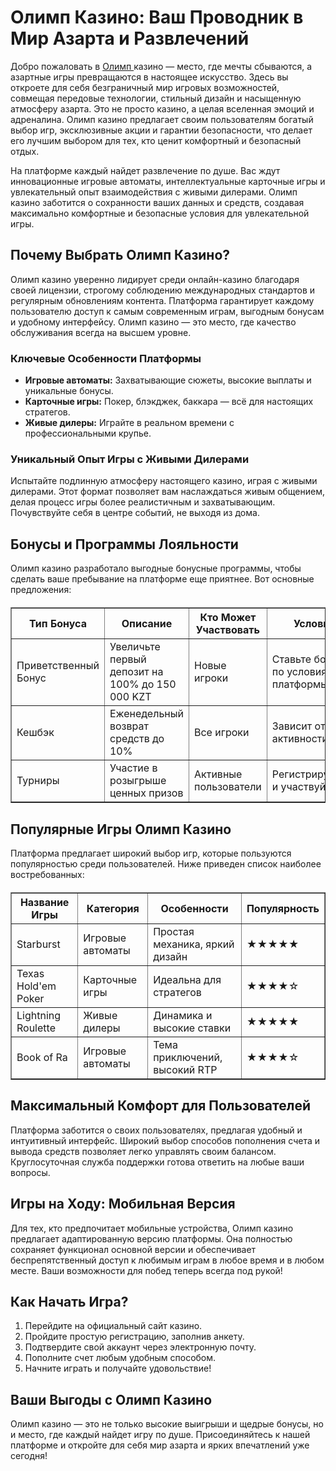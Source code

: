 <h1>Олимп Казино: Ваш Проводник в Мир Азарта и Развлечений</h1>
    <p>Добро пожаловать в <a href="https://aktobeoblmaslihat.kz/">Олимп </a> казино — место, где мечты сбываются, а азартные игры превращаются в настоящее искусство. Здесь вы откроете для себя безграничный мир игровых возможностей, совмещая передовые технологии, стильный дизайн и насыщенную атмосферу азарта. Это не просто казино, а целая вселенная эмоций и адреналина. Олимп казино предлагает своим пользователям богатый выбор игр, эксклюзивные акции и гарантии безопасности, что делает его лучшим выбором для тех, кто ценит комфортный и безопасный отдых.</p>
    <p>На платформе каждый найдет развлечение по душе. Вас ждут инновационные игровые автоматы, интеллектуальные карточные игры и увлекательный опыт взаимодействия с живыми дилерами. Олимп казино заботится о сохранности ваших данных и средств, создавая максимально комфортные и безопасные условия для увлекательной игры.</p>
    <h2>Почему Выбрать Олимп Казино?</h2>
    <p>Олимп казино уверенно лидирует среди онлайн-казино благодаря своей лицензии, строгому соблюдению международных стандартов и регулярным обновлениям контента. Платформа гарантирует каждому пользователю доступ к самым современным играм, выгодным бонусам и удобному интерфейсу. Олимп казино — это место, где качество обслуживания всегда на высшем уровне.</p>
    <h3>Ключевые Особенности Платформы</h3>
    <ul>
        <li><strong>Игровые автоматы:</strong> Захватывающие сюжеты, высокие выплаты и уникальные бонусы.</li>
        <li><strong>Карточные игры:</strong> Покер, блэкджек, баккара — всё для настоящих стратегов.</li>
        <li><strong>Живые дилеры:</strong> Играйте в реальном времени с профессиональными крупье.</li>
    </ul>
    <h3>Уникальный Опыт Игры с Живыми Дилерами</h3>
    <p>Испытайте подлинную атмосферу настоящего казино, играя с живыми дилерами. Этот формат позволяет вам наслаждаться живым общением, делая процесс игры более реалистичным и захватывающим. Почувствуйте себя в центре событий, не выходя из дома.</p>
    <h2>Бонусы и Программы Лояльности</h2>
    <p>Олимп казино разработало выгодные бонусные программы, чтобы сделать ваше пребывание на платформе еще приятнее. Вот основные предложения:</p>
    <table border="1" cellpadding="10" cellspacing="0" style="width: 100%; border-collapse: collapse; margin-top: 20px;">
        <thead>
            <tr>
                <th>Тип Бонуса</th>
                <th>Описание</th>
                <th>Кто Может Участвовать</th>
                <th>Условия</th>
            </tr>
        </thead>
        <tbody>
            <tr>
                <td>Приветственный Бонус</td>
                <td>Увеличьте первый депозит на 100% до 150 000 KZT</td>
                <td>Новые игроки</td>
                <td>Ставьте бонус по условиям платформы</td>
            </tr>
            <tr>
                <td>Кешбэк</td>
                <td>Еженедельный возврат средств до 10%</td>
                <td>Все игроки</td>
                <td>Зависит от активности</td>
            </tr>
            <tr>
                <td>Турниры</td>
                <td>Участие в розыгрыше ценных призов</td>
                <td>Активные пользователи</td>
                <td>Регистрируйтесь и участвуйте</td>
            </tr>
        </tbody>
    </table>
    <h2>Популярные Игры Олимп Казино</h2>
    <p>Платформа предлагает широкий выбор игр, которые пользуются популярностью среди пользователей. Ниже приведен список наиболее востребованных:</p>
    <table border="1" cellpadding="10" cellspacing="0" style="width: 100%; border-collapse: collapse; margin-top: 20px;">
        <thead>
            <tr>
                <th>Название Игры</th>
                <th>Категория</th>
                <th>Особенности</th>
                <th>Популярность</th>
            </tr>
        </thead>
        <tbody>
            <tr>
                <td>Starburst</td>
                <td>Игровые автоматы</td>
                <td>Простая механика, яркий дизайн</td>
                <td>★★★★★</td>
            </tr>
            <tr>
                <td>Texas Hold'em Poker</td>
                <td>Карточные игры</td>
                <td>Идеальна для стратегов</td>
                <td>★★★★☆</td>
            </tr>
            <tr>
                <td>Lightning Roulette</td>
                <td>Живые дилеры</td>
                <td>Динамика и высокие ставки</td>
                <td>★★★★★</td>
            </tr>
            <tr>
                <td>Book of Ra</td>
                <td>Игровые автоматы</td>
                <td>Тема приключений, высокий RTP</td>
                <td>★★★★☆</td>
            </tr>
        </tbody>
    </table>
    <h2>Максимальный Комфорт для Пользователей</h2>
    <p>Платформа заботится о своих пользователях, предлагая удобный и интуитивный интерфейс. Широкий выбор способов пополнения счета и вывода средств позволяет легко управлять своим балансом. Круглосуточная служба поддержки готова ответить на любые ваши вопросы.</p>
    <h2>Игры на Ходу: Мобильная Версия</h2>
    <p>Для тех, кто предпочитает мобильные устройства, Олимп казино предлагает адаптированную версию платформы. Она полностью сохраняет функционал основной версии и обеспечивает беспрепятственный доступ к любимым играм в любое время и в любом месте. Ваши возможности для побед теперь всегда под рукой!</p>
    <h2>Как Начать Игра?</h2>
    <ol>
        <li>Перейдите на официальный сайт казино.</li>
        <li>Пройдите простую регистрацию, заполнив анкету.</li>
        <li>Подтвердите свой аккаунт через электронную почту.</li>
        <li>Пополните счет любым удобным способом.</li>
        <li>Начните играть и получайте удовольствие!</li>
    </ol>
    <h2>Ваши Выгоды с Олимп Казино</h2>
    <p>Олимп казино — это не только высокие выигрыши и щедрые бонусы, но и место, где каждый найдет игру по душе. Присоединяйтесь к нашей платформе и откройте для себя мир азарта и ярких впечатлений уже сегодня!</p>
